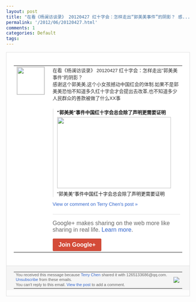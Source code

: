 ```yaml
---
layout: post
title: "在看《杨澜访谈录》 20120427 红十字会：怎样走出“郭美美事件”的阴影？ 感..."
permalink: '/2012/06/20120427.html'
comments: 1
categories: Default
tags: 
---
```

<div style="border:solid 1px #dfdfdf;color:#686868;font:13px Arial"><div style="background-color:#fff;padding:20px;"><table cellpadding="0" cellspacing="0"><tr><td style="padding-right:15px;vertical-align:top"><a href="https://plus.google.com/_/notifications/ngemlink?&amp;emid=CNiUodrdubACFQQGQAodllMAAA&amp;path=%2F108643996575278738906&amp;dt=1338989798249"><img height="75" src="https://lh3.googleusercontent.com/-KKRGTyJ5Bl0/AAAAAAAAAAI/AAAAAAAAEEY/jllxqER5dCk/s75-c-k-a/photo.jpg" style="border:solid 1px #cccccc;" width="75"/></a></td><td style="width:578px;color:#333;font:13px Arial;vertical-align:top;"><div style="padding-bottom:10px">在看《杨澜访谈录》 20120427 红十字会：怎样走出"郭美美事件"的阴影？<wbr/><br/>感谢这个郭美美,这个小女孩撼动中国红会的<wbr/>体制.如果不是郭美美恐怕不知道多久红十字<wbr/>会才会提出去改革,也不知道多少人民群众的<wbr/>善款被做了什么XX事</div><div style="margin-top:10px;padding-left:10px; border-left:2px solid #EAEAEA"><span style="margin-right:5px"><div style="margin-bottom:4px;font-weight:bold"><a href="https://plus.google.com/_/notifications/ngemlink?&amp;emid=CNiUodrdubACFQQGQAodllMAAA&amp;path=%2F108643996575278738906%2Fposts%2FVpiQTAY4L6A%3Fgpinv%3DAMIXal8LbfGOBaGadQ9Jkg8Kv_aZJuplJkFl00p_Zl1b0c0navXoNYkmerPdUm5vAnSTjDk9u_LORnicY6KtmwClWNri9H2FDe7muO2cSm1ATHLYPtOtPFo&amp;dt=1338989798249" style="zSoyz;text-decoration:none">"郭美美"事件中国红十字会总会除了声明更<wbr/>需要证明</a></div><a href="https://plus.google.com/_/notifications/ngemlink?&amp;emid=CNiUodrdubACFQQGQAodllMAAA&amp;path=%2F108643996575278738906%2Fposts%2FVpiQTAY4L6A%3Fgpinv%3DAMIXal8LbfGOBaGadQ9Jkg8Kv_aZJuplJkFl00p_Zl1b0c0navXoNYkmerPdUm5vAnSTjDk9u_LORnicY6KtmwClWNri9H2FDe7muO2cSm1ATHLYPtOtPFo&amp;dt=1338989798249" style="zSoyz"><img border="0" src="https://images2-focus-opensocial.googleusercontent.com/gadgets/proxy?url=https://ytimg.googleusercontent.com/vi/fTjzKAIIjiw/hqdefault.jpg&amp;container=focus&amp;gadget=a&amp;rewriteMime=image/*&amp;refresh=31536000&amp;resize_h=195" style="width:312px;height:195px;display:block"/></a><div style="margin:5px 0 12px 0"><a href="http://www.youtube.com/v/fTjzKAIIjiw&amp;hl=en&amp;fs=1&amp;autoplay=1" style="zSoyz;text-decoration:none">"郭美美"事件中国红十字会总会除了声明更<wbr/>需要证明</a></div></span></div><a href="https://plus.google.com/_/notifications/ngemlink?&amp;emid=CNiUodrdubACFQQGQAodllMAAA&amp;path=%2F108643996575278738906%2Fposts%2FVpiQTAY4L6A%3Fgpinv%3DAMIXal8LbfGOBaGadQ9Jkg8Kv_aZJuplJkFl00p_Zl1b0c0navXoNYkmerPdUm5vAnSTjDk9u_LORnicY6KtmwClWNri9H2FDe7muO2cSm1ATHLYPtOtPFo&amp;dt=1338989798249" style="color:#3366CC;text-decoration:none;">View or comment on Terry Chen's post »</a><div style="margin-top:20px;border-top:solid 1px #dfdfdf"><div style="padding:15px 0;color:#686868;font:16px Arial;">Google+ makes sharing on the web more like sharing in real life. <a href="http://www.google.com/+/learnmore/" style="color:#3366CC;text-decoration:none;">Learn more</a>.</div><a href="https://plus.google.com/_/notifications/ngemlink?&amp;emid=CNiUodrdubACFQQGQAodllMAAA&amp;path=%2F%3Fgpinv%3DAMIXal8LbfGOBaGadQ9Jkg8Kv_aZJuplJkFl00p_Zl1b0c0navXoNYkmerPdUm5vAnSTjDk9u_LORnicY6KtmwClWNri9H2FDe7muO2cSm1ATHLYPtOtPFo&amp;dt=1338989798249" style="display:inline-block;padding:7px 15px;background-color:#d44b38; color:#fff;font-size:16px; font-weight:bold;border-radius:2px;border:solid 1px #c43b28; white-space:nowrap;text-decoration:none">Join Google+</a></div></td></tr></table></div><div style="border-top:solid 1px #dfdfdf;padding:0 20px; background-color:#f5f5f5"><table cellpadding="0" cellspacing="0" style="height:50px"><tbody><tr><td style="vertical-align:middle;width:100%; color:#636363;font:11px Arial; line-height:120%">You received this message because <a href="https://plus.google.com/_/notifications/ngemlink?&amp;emid=CNiUodrdubACFQQGQAodllMAAA&amp;path=%2F108643996575278738906%3Fgpinv%3DAMIXal8LbfGOBaGadQ9Jkg8Kv_aZJuplJkFl00p_Zl1b0c0navXoNYkmerPdUm5vAnSTjDk9u_LORnicY6KtmwClWNri9H2FDe7muO2cSm1ATHLYPtOtPFo&amp;dt=1338989798249" style="color:#3366CC;text-decoration:none;">Terry Chen</a> shared it with 1265133686@qq.com. <a href="https://plus.google.com/_/notifications/ngemlink?&amp;emid=CNiUodrdubACFQQGQAodllMAAA&amp;path=%2F_%2Fnonplus%2Femailsettings%3Fgpinv%3DAMIXal8LbfGOBaGadQ9Jkg8Kv_aZJuplJkFl00p_Zl1b0c0navXoNYkmerPdUm5vAnSTjDk9u_LORnicY6KtmwClWNri9H2FDe7muO2cSm1ATHLYPtOtPFo%26est%3DADH5u8V7szlvabf47gZo0SfjWEpUiM7o5PohnlDpx_7sM0CDWuQVtUMr6x5p_jQwIiDoZIet5YFtgLdtczkKFCMSjjTfK6hppav3jZgeHtElNFe_n113RM-yWu_BwcY_QLEffOMqQGuC&amp;dt=1338989798249" style="color:#3366CC;text-decoration:none;">Unsubscribe</a> from these emails.<br/>You can't reply to this email. <a href="https://plus.google.com/_/notifications/ngemlink?&amp;emid=CNiUodrdubACFQQGQAodllMAAA&amp;path=%2F108643996575278738906%2Fposts%2FVpiQTAY4L6A%3Fgpinv%3DAMIXal8LbfGOBaGadQ9Jkg8Kv_aZJuplJkFl00p_Zl1b0c0navXoNYkmerPdUm5vAnSTjDk9u_LORnicY6KtmwClWNri9H2FDe7muO2cSm1ATHLYPtOtPFo&amp;dt=1338989798249" style="color:#3366CC;text-decoration:none;">View the post</a> to add a comment.<br/></td><td><img src="https://ssl.gstatic.com/s2/oz/images/notifications/logo/google-plus-6617a72bb36cc548861652780c9e6ff1.png"/></td></tr></tbody></table></div></div>